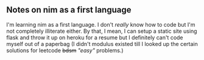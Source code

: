## Notes on nim as a first language  

I'm learning nim as a first language. I don't *really* know how to code but I'm not completely illiterate either. By that, I mean, I can setup a static site using flask and throw it up on heroku for a resume but I definitely can't code myself out of a paperbag (I didn't modulus existed till I looked up the certain solutions for leetcode ~~bdsm~~ *"easy"* problems.)


